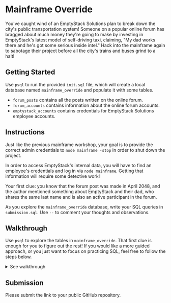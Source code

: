 # Mainframe Override

You've caught wind of an EmptyStack Solutions plan to break down the city's
public transportation system! Someone on a popular online forum has bragged about
much money they're going to make by investing in EmptyStack's latest model of
self-driving taxi, claiming, "My dad works there and he's got some serious inside
intel." Hack into the mainframe again to sabotage their project before all the
city's trains and buses grind to a halt!

## Getting Started

Use `psql` to run the provided `init.sql` file, which will create a local database
named `mainframe_override` and populate it with some tables.

- `forum_posts` contains all the posts written on the online forum.
- `forum_accounts` contains information about the online forum accounts.
- `emptystack_accounts` contains credentials for EmptyStack Solutions employee accounts.

## Instructions

Just like the previous mainframe workshop, your goal is to provide the correct admin
credentials to `node mainframe -stop` in order to shut down the project.

In order to access EmptyStack's internal data, you will have to find an employee's
credentials and log in via `node mainframe`. Getting that information will require
some detective work!

Your first clue: you know that the forum post was made in April 2048, and the author
mentioned something about EmptyStack and their dad, who shares the same last name and
is also an active participant in the forum.

As you explore the `mainframe_override` database, write your SQL queries in
`submission.sql`. Use `--` to comment your thoughts and observations.

## Walkthrough

Use `psql` to explore the tables in `mainframe_override`.
That first clue is enough for you to figure out the rest!
If you would like a more guided approach, or you just want to focus on practicing SQL,
feel free to follow the steps below.

<details>
<summary>See walkthrough</summary>

1. Get the username of the person who made the post about EmptyStack in `forum_posts`.
2. Get the last name of the person associated with that username in `forum_accounts`.
3. Find all other accounts with the same last name.
4. Find all accounts in `emptystack_accounts` with the same last name.
5. There will only be one EmptyStack employee with a forum account. Use their credentials
   to access `node mainframe`, which will output a new `sql` file for you to run.
6. Find the message in `emptystack_messages` that mentions a project involving
   self-driving taxis. That message is sent from an admin account and also reveals
   the project code.
7. Get the credentials for the admin account from `emptystack_accounts`.
8. Get the ID of the project from `emptystack_projects`.
9. Use that information to stop the project: `node mainframe -stop`!

</details>

## Submission

Please submit the link to your public GitHub repository.
